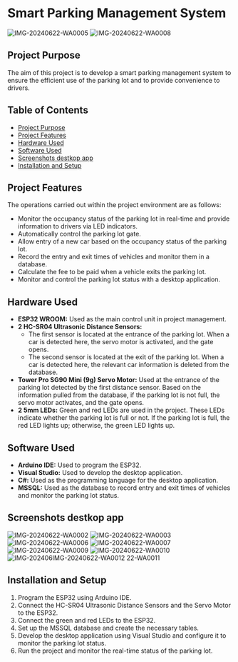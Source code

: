# Smart Parking Management System
![IMG-20240622-WA0005](https://github.com/senanurincekara/SmartParkingSystem-Arduino/assets/97362569/53715507-1cca-4787-88e9-0e9a03c0480d)
![IMG-20240622-WA0008](https://github.com/senanurincekara/SmartParkingSystem-Arduino/assets/97362569/e955230b-b1d7-41c9-bb06-fd292f2309e8)

## Project Purpose
The aim of this project is to develop a smart parking management system to ensure the efficient use of the parking lot and to provide convenience to drivers.

## Table of Contents
- [Project Purpose](#project-purpose)
- [Project Features](#project-features)
- [Hardware Used](#hardware-used)
- [Software Used](#software-used)
- [Screenshots destkop app](#screenshots)
- [Installation and Setup](#installation-and-setup)

## Project Features
The operations carried out within the project environment are as follows:

- Monitor the occupancy status of the parking lot in real-time and provide information to drivers via LED indicators.
- Automatically control the parking lot gate.
- Allow entry of a new car based on the occupancy status of the parking lot.
- Record the entry and exit times of vehicles and monitor them in a database.
- Calculate the fee to be paid when a vehicle exits the parking lot.
- Monitor and control the parking lot status with a desktop application.

## Hardware Used
- **ESP32 WROOM:** Used as the main control unit in project management.
- **2 HC-SR04 Ultrasonic Distance Sensors:**
  - The first sensor is located at the entrance of the parking lot. When a car is detected here, the servo motor is activated, and the gate opens.
  - The second sensor is located at the exit of the parking lot. When a car is detected here, the relevant car information is deleted from the database.
- **Tower Pro SG90 Mini (9g) Servo Motor:** Used at the entrance of the parking lot detected by the first distance sensor. Based on the information pulled from the database, if the parking lot is not full, the servo motor activates, and the gate opens.
- **2 5mm LEDs:** Green and red LEDs are used in the project. These LEDs indicate whether the parking lot is full or not. If the parking lot is full, the red LED lights up; otherwise, the green LED lights up.

## Software Used
- **Arduino IDE:** Used to program the ESP32.
- **Visual Studio:** Used to develop the desktop application.
- **C#:** Used as the programming language for the desktop application.
- **MSSQL:** Used as the database to record entry and exit times of vehicles and monitor the parking lot status.

## Screenshots destkop app
![IMG-20240622-WA0002](https://github.com/senanurincekara/SmartParkingSystem-Arduino/assets/97362569/6b3bde6f-eb79-43e1-a8d6-f09996357eb0)
![IMG-20240622-WA0003](https://github.com/senanurincekara/SmartParkingSystem-Arduino/assets/97362569/1dc8eeb0-b971-487a-8b61-9879dff0842f)
![IMG-20240622-WA0006](https://github.com/senanurincekara/SmartParkingSystem-Arduino/assets/97362569/c5b9e37f-ff93-4ee6-a55f-77e4576a7111)
![IMG-20240622-WA0007](https://github.com/senanurincekara/SmartParkingSystem-Arduino/assets/97362569/8546a9d7-afb1-47ea-b74a-eceee87c2b37)
![IMG-20240622-WA0009](https://github.com/senanurincekara/SmartParkingSystem-Arduino/assets/97362569/fc606247-6e48-40f9-8870-59dee395ace3)
![IMG-20240622-WA0010](https://github.com/senanurincekara/SmartParkingSystem-Arduino/assets/97362569/ca065727-c553-4645-87b8-dedc490da6f2)
![IMG-202406![IMG-20240622-WA0012](https://github.com/senanurincekara/SmartParkingSystem-Arduino/assets/97362569/f64359e9-f054-40fd-8d87-b1f9e8f53233)
22-WA0011](https://github.com/senanurincekara/SmartParkingSystem-Arduino/assets/97362569/052d8f31-480b-4b4c-8bf5-2cbf1385f775)

## Installation and Setup
1. Program the ESP32 using Arduino IDE.
2. Connect the HC-SR04 Ultrasonic Distance Sensors and the Servo Motor to the ESP32.
3. Connect the green and red LEDs to the ESP32.
4. Set up the MSSQL database and create the necessary tables.
5. Develop the desktop application using Visual Studio and configure it to monitor the parking lot status.
6. Run the project and monitor the real-time status of the parking lot.

